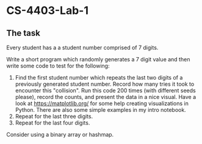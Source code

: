 # CS-4403-Lab-1

## The task
Every student has a a student number comprised of 7 digits. 

Write a short program which randomly generates a 7 digit value and then write some code to test for the following:

1. Find the first student number which repeats the last two digits of a previously generated student number. Record how many tries it took to encounter this "collision". Run this code 200 times (with different seeds please), record the counts, and  present the data in a nice visual. Have a look at https://matplotlib.org/ for some help creating visualizations in Python.  There are also some simple examples in my intro notebook.
2. Repeat for the last three digits.
3. Repeat for the last four digits.

Consider using a binary array or hashmap.

